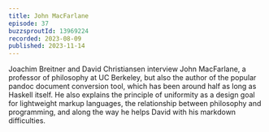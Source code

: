 ```yaml
---
title: John MacFarlane
episode: 37
buzzsproutId: 13969224
recorded: 2023-08-09
published: 2023-11-14
---
```


Joachim Breitner and David Christiansen interview John MacFarlane, a professor of philosophy at UC Berkeley, but also the author of the popular pandoc document conversion tool, which has been around half as long as Haskell itself.
He also explains the principle of uniformity as a design goal for lightweight markup languages,
the relationship between philosophy and programming, and along the way he helps David with his markdown difficulties.
